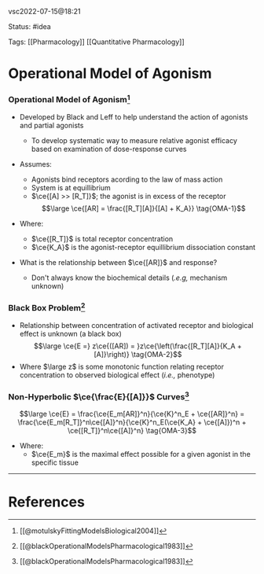 vsc2022-07-15@18:21

Status: #idea

Tags: [[Pharmacology]] [[Quantitative Pharmacology]]

# Operational Model of Agonism

### Operational Model of Agonism[^1]

- Developed by Black and Leff to help understand the action of agonists and partial agonists
	- To develop systematic way to measure relative agonist efficacy based on examination of dose-response curves

- Assumes:
	- Agonists bind receptors acording to the law of mass action
	- System is at equillibrium
	- $\ce{[A] >> [R_T]}$; the agonist is in excess of the receptor
$$\large \ce{[AR] = \frac{[R_T][A]}{[A] + K_A}} \tag{OMA-1}$$
- Where:
	- $\ce{[R_T]}$ is total receptor concentration
	- $\ce{K_A}$ is the agonist-receptor equillibrium dissociation constant

- What is the relationship between $\ce{[AR]}$ and response?
	- Don't always know the biochemical details (_.e.g,_ mechanism unknown)

### Black Box Problem[^2]
- Relationship between concentration of activated receptor and biological effect is unknown (a black box)
$$\large \ce{E =} z\ce{([AR]) = }z\ce{\left(\frac{[R_T][A]}{K_A + [A]}\right)} \tag{OMA-2}$$
- Where $\large z$ is some monotonic function relating receptor concentration to observed biological effect (_i.e.,_ phenotype)

### Non-Hyperbolic $\ce{\frac{E}{[A]}}$ Curves[^2]
$$\large \ce{E} = \frac{\ce{E_m[AR]}^n}{\ce{K}^n_E + \ce{[AR]}^n} = \frac{\ce{E_m[R_T]}^n\ce{[A]}^n}{\ce{K}^n_E(\ce{K_A} + \ce{[A]})^n + \ce{[R_T]}^n\ce{[A]}^n} \tag{OMA-3}$$
- Where:
	- $\ce{E_m}$ is the maximal effect possible for a given agonist in the specific tissue

---
# References
[^1]: [[@motulskyFittingModelsBiological2004]]
[^2]: [[@blackOperationalModelsPharmacological1983]]